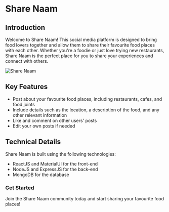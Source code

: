# Share Naam

## Introduction

Welcome to Share Naam! This social media platform is designed to bring food lovers together and allow them to share their favourite food places with each other. Whether you're a foodie or just love trying new restaurants, Share Naam is the perfect place for you to share your experiences and connect with others.

![Share Naam](./client/public/share_naam.gif)

## Key Features

-   Post about your favourite food places, including restaurants, cafes, and food joints
-   Include details such as the location, a description of the food, and any other relevant information
-   Like and comment on other users' posts
-   Edit your own posts if needed

## Technical Details

Share Naam is built using the following technologies:

-   ReactJS and MaterialUI for the front-end
-   NodeJS and ExpressJS for the back-end
-   MongoDB for the database

### Get Started

Join the Share Naam community today and start sharing your favourite food places!
